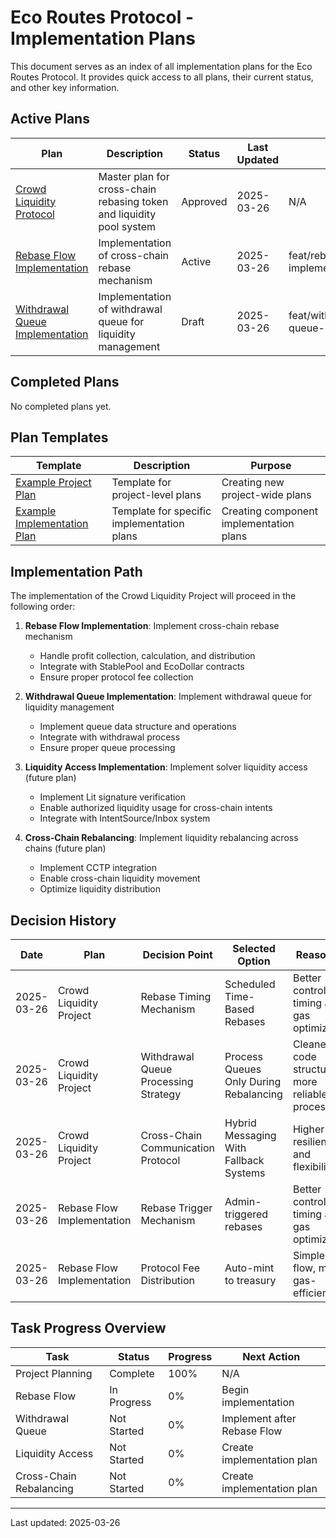 # Eco Routes Protocol - Implementation Plans

This document serves as an index of all implementation plans for the Eco Routes Protocol. It provides quick access to all plans, their current status, and other key information.

## Active Plans

| Plan | Description | Status | Last Updated | Branch |
|------|-------------|--------|-------------|--------|
| [Crowd Liquidity Protocol](./crowd-liquidity-project-plan.md) | Master plan for cross-chain rebasing token and liquidity pool system | Approved | 2025-03-26 | N/A |
| [Rebase Flow Implementation](./rebase-flow-implementation-plan.md) | Implementation of cross-chain rebase mechanism | Active | 2025-03-26 | feat/rebase/rebase-flow-implementation |
| [Withdrawal Queue Implementation](./withdrawal-queue-implementation-plan.md) | Implementation of withdrawal queue for liquidity management | Draft | 2025-03-26 | feat/withdrawal/withdrawal-queue-implementation |

## Completed Plans

No completed plans yet.

## Plan Templates

| Template | Description | Purpose |
|----------|-------------|---------|
| [Example Project Plan](./example-project-plan.md) | Template for project-level plans | Creating new project-wide plans |
| [Example Implementation Plan](./example-implementation-plan.md) | Template for specific implementation plans | Creating component implementation plans |

## Implementation Path

The implementation of the Crowd Liquidity Project will proceed in the following order:

1. **Rebase Flow Implementation**: Implement cross-chain rebase mechanism
   - Handle profit collection, calculation, and distribution
   - Integrate with StablePool and EcoDollar contracts
   - Ensure proper protocol fee collection

2. **Withdrawal Queue Implementation**: Implement withdrawal queue for liquidity management
   - Implement queue data structure and operations
   - Integrate with withdrawal process
   - Ensure proper queue processing

3. **Liquidity Access Implementation**: Implement solver liquidity access (future plan)
   - Implement Lit signature verification
   - Enable authorized liquidity usage for cross-chain intents
   - Integrate with IntentSource/Inbox system

4. **Cross-Chain Rebalancing**: Implement liquidity rebalancing across chains (future plan)
   - Implement CCTP integration
   - Enable cross-chain liquidity movement
   - Optimize liquidity distribution

## Decision History

| Date | Plan | Decision Point | Selected Option | Reasoning |
|------|------|----------------|-----------------|-----------|
| 2025-03-26 | Crowd Liquidity Project | Rebase Timing Mechanism | Scheduled Time-Based Rebases | Better control over timing and gas optimization |
| 2025-03-26 | Crowd Liquidity Project | Withdrawal Queue Processing Strategy | Process Queues Only During Rebalancing | Cleaner code structure, more reliable processing |
| 2025-03-26 | Crowd Liquidity Project | Cross-Chain Communication Protocol | Hybrid Messaging With Fallback Systems | Higher resilience and flexibility |
| 2025-03-26 | Rebase Flow Implementation | Rebase Trigger Mechanism | Admin-triggered rebases | Better control over timing and gas optimization |
| 2025-03-26 | Rebase Flow Implementation | Protocol Fee Distribution | Auto-mint to treasury | Simpler flow, more gas-efficient |

## Task Progress Overview

| Task | Status | Progress | Next Action |
|------|--------|----------|-------------|
| Project Planning | Complete | 100% | N/A |
| Rebase Flow | In Progress | 0% | Begin implementation |
| Withdrawal Queue | Not Started | 0% | Implement after Rebase Flow |
| Liquidity Access | Not Started | 0% | Create implementation plan |
| Cross-Chain Rebalancing | Not Started | 0% | Create implementation plan |

---

Last updated: 2025-03-26